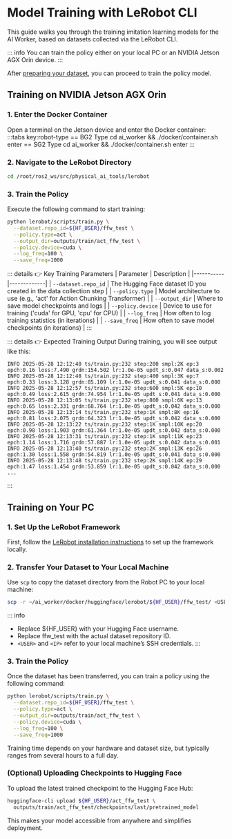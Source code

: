 # Model Training with LeRobot CLI

This guide walks you through the training imitation learning models for the AI Worker, based on datasets collected via the LeRobot CLI.

::: info
You can train the policy either on your local PC or an NVIDIA Jetson AGX Orin device.
:::

After [preparing your dataset](/ai_worker/dataset_preparation_ai_worker), you can proceed to train the policy model.

## Training on NVIDIA Jetson AGX Orin

### 1. Enter the Docker Container

Open a terminal on the Jetson device and enter the Docker container:
:::tabs key:robot-type
== BG2 Type
cd ai_worker && ./docker/container.sh enter
== SG2 Type
cd ai_worker && ./docker/container.sh enter
:::

### 2. Navigate to the LeRobot Directory

```bash
cd /root/ros2_ws/src/physical_ai_tools/lerobot
```

### 3. Train the Policy

Execute the following command to start training:


```bash
python lerobot/scripts/train.py \
  --dataset.repo_id=${HF_USER}/ffw_test \
  --policy.type=act \
  --output_dir=outputs/train/act_ffw_test \
  --policy.device=cuda \
  --log_freq=100 \
  --save_freq=1000
```

::: details :point_right: Key Training Parameters
| Parameter | Description |
|-----------|-------------|
| `--dataset.repo_id` | The Hugging Face dataset ID you created in the data collection step |
| `--policy.type` | Model architecture to use (e.g., 'act' for Action Chunking Transformer) |
| `--output_dir` | Where to save model checkpoints and logs |
| `--policy.device` | Device to use for training ('cuda' for GPU, 'cpu' for CPU) |
| `--log_freq` | How often to log training statistics (in iterations) |
| `--save_freq` | How often to save model checkpoints (in iterations) |
:::

::: details :point_right: Expected Training Output
During training, you will see output like this:
```
INFO 2025-05-28 12:12:40 ts/train.py:232 step:200 smpl:2K ep:3 epch:0.16 loss:7.490 grdn:154.502 lr:1.0e-05 updt_s:0.047 data_s:0.002
INFO 2025-05-28 12:12:48 ts/train.py:232 step:400 smpl:3K ep:7 epch:0.33 loss:3.128 grdn:85.109 lr:1.0e-05 updt_s:0.041 data_s:0.000
INFO 2025-05-28 12:12:57 ts/train.py:232 step:600 smpl:5K ep:10 epch:0.49 loss:2.615 grdn:74.954 lr:1.0e-05 updt_s:0.041 data_s:0.000
INFO 2025-05-28 12:13:05 ts/train.py:232 step:800 smpl:6K ep:13 epch:0.65 loss:2.331 grdn:68.764 lr:1.0e-05 updt_s:0.042 data_s:0.000
INFO 2025-05-28 12:13:14 ts/train.py:232 step:1K smpl:8K ep:16 epch:0.81 loss:2.075 grdn:64.323 lr:1.0e-05 updt_s:0.042 data_s:0.000
INFO 2025-05-28 12:13:22 ts/train.py:232 step:1K smpl:10K ep:20 epch:0.98 loss:1.903 grdn:61.364 lr:1.0e-05 updt_s:0.042 data_s:0.000
INFO 2025-05-28 12:13:31 ts/train.py:232 step:1K smpl:11K ep:23 epch:1.14 loss:1.716 grdn:57.887 lr:1.0e-05 updt_s:0.042 data_s:0.001
INFO 2025-05-28 12:13:40 ts/train.py:232 step:2K smpl:13K ep:26 epch:1.30 loss:1.558 grdn:54.819 lr:1.0e-05 updt_s:0.041 data_s:0.000
INFO 2025-05-28 12:13:48 ts/train.py:232 step:2K smpl:14K ep:29 epch:1.47 loss:1.454 grdn:53.859 lr:1.0e-05 updt_s:0.042 data_s:0.000
...
```
:::


## Training on Your PC

### 1. Set Up the LeRobot Framework

First, follow the [LeRobot installation instructions](https://github.com/ROBOTIS-GIT/lerobot) to set up the framework locally.

### 2. Transfer Your Dataset to Your Local Machine

Use `scp` to copy the dataset directory from the Robot PC to your local machine:

```bash
scp -r ~/ai_worker/docker/huggingface/lerobot/${HF_USER}/ffw_test/ <USER>@<IP>:/home/.cache/huggingface/lerobot/${HF_USER}/
```

::: info
- Replace ${HF_USER} with your Hugging Face username.
- Replace ffw_test with the actual dataset repository ID.
- `<USER>` and `<IP>` refer to your local machine’s SSH credentials.
:::

### 3. Train the Policy

Once the dataset has been transferred, you can train a policy using the following command:

```bash
python lerobot/scripts/train.py \
  --dataset.repo_id=${HF_USER}/ffw_test \
  --policy.type=act \
  --output_dir=outputs/train/act_ffw_test \
  --policy.device=cuda \
  --log_freq=100 \
  --save_freq=1000
```

Training time depends on your hardware and dataset size, but typically ranges from several hours to a full day.

### (Optional) Uploading Checkpoints to Hugging Face

To upload the latest trained checkpoint to the Hugging Face Hub:

```bash
huggingface-cli upload ${HF_USER}/act_ffw_test \
  outputs/train/act_ffw_test/checkpoints/last/pretrained_model
```

This makes your model accessible from anywhere and simplifies deployment.
